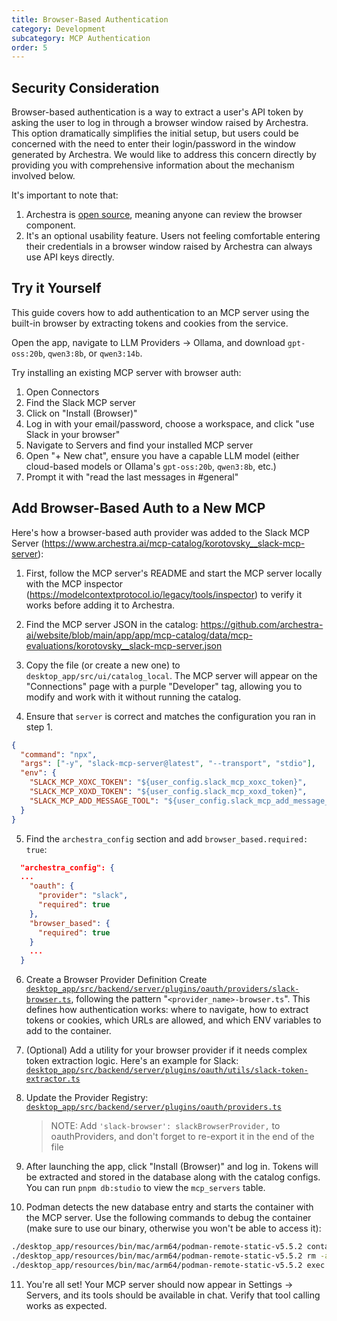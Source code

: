 ```yaml
---
title: Browser-Based Authentication
category: Development
subcategory: MCP Authentication
order: 5
---
```


## Security Consideration

Browser-based authentication is a way to extract a user's API token by asking the user to log in through a browser window raised by Archestra. This option dramatically simplifies the initial setup, but users could be concerned with the need to enter their login/password in the window generated by Archestra. We would like to address this concern directly by providing you with comprehensive information about the mechanism involved below.

It's important to note that:

1. Archestra is [open source](https://github.com/archestra-ai/archestra), meaning anyone can review the browser component.
2. It's an optional usability feature. Users not feeling comfortable entering their credentials in a browser window raised by Archestra can always use API keys directly.

## Try it Yourself

This guide covers how to add authentication to an MCP server using the built-in browser by extracting tokens and cookies from the service.

Open the app, navigate to LLM Providers → Ollama, and download `gpt-oss:20b`, `qwen3:8b`, or `qwen3:14b`.

Try installing an existing MCP server with browser auth:

1. Open Connectors
2. Find the Slack MCP server
3. Click on "Install (Browser)"
4. Log in with your email/password, choose a workspace, and click "use Slack in your browser"
5. Navigate to Servers and find your installed MCP server
6. Open "+ New chat", ensure you have a capable LLM model (either cloud-based models or Ollama's `gpt-oss:20b`, `qwen3:8b`, etc.)
7. Prompt it with "read the last messages in #general"

## Add Browser-Based Auth to a New MCP

Here's how a browser-based auth provider was added to the Slack MCP Server (https://www.archestra.ai/mcp-catalog/korotovsky__slack-mcp-server):

1. First, follow the MCP server's README and start the MCP server locally with the MCP inspector (https://modelcontextprotocol.io/legacy/tools/inspector) to verify it works before adding it to Archestra.

2. Find the MCP server JSON in the catalog: https://github.com/archestra-ai/website/blob/main/app/app/mcp-catalog/data/mcp-evaluations/korotovsky__slack-mcp-server.json

3. Copy the file (or create a new one) to `desktop_app/src/ui/catalog_local`. The MCP server will appear on the "Connections" page with a purple "Developer" tag, allowing you to modify and work with it without running the catalog.

4. Ensure that `server` is correct and matches the configuration you ran in step 1.

```json
{
  "command": "npx",
  "args": ["-y", "slack-mcp-server@latest", "--transport", "stdio"],
  "env": {
    "SLACK_MCP_XOXC_TOKEN": "${user_config.slack_mcp_xoxc_token}",
    "SLACK_MCP_XOXD_TOKEN": "${user_config.slack_mcp_xoxd_token}",
    "SLACK_MCP_ADD_MESSAGE_TOOL": "${user_config.slack_mcp_add_message_tool}"
  }
}
```

5. Find the `archestra_config` section and add `browser_based.required: true`:

```json
  "archestra_config": {
  ...
    "oauth": {
      "provider": "slack",
      "required": true
    },
    "browser_based": {
      "required": true
    }
    ...
  }
```

6. Create a Browser Provider Definition
   Create [`desktop_app/src/backend/server/plugins/oauth/providers/slack-browser.ts`](https://github.com/archestra-ai/archestra/blob/main/desktop_app/src/backend/server/plugins/oauth/providers/slack-browser.ts), following the pattern "`<provider_name>-browser.ts`". This defines how authentication works: where to navigate, how to extract tokens or cookies, which URLs are allowed, and which ENV variables to add to the container.
7. (Optional) Add a utility for your browser provider if it needs complex token extraction logic. Here's an example for Slack: [`desktop_app/src/backend/server/plugins/oauth/utils/slack-token-extractor.ts`](https://github.com/archestra-ai/archestra/blob/main/desktop_app/src/backend/server/plugins/oauth/utils/slack-token-extractor.ts)
8. Update the Provider Registry: [`desktop_app/src/backend/server/plugins/oauth/providers.ts`](https://github.com/archestra-ai/archestra/blob/main/desktop_app/src/backend/server/plugins/oauth/providers.ts)

   > NOTE: Add `'slack-browser': slackBrowserProvider,` to oauthProviders, and don't forget to re-export it in the end of the file

9. After launching the app, click "Install (Browser)" and log in. Tokens will be extracted and stored in the database along with the catalog configs. You can run `pnpm db:studio` to view the `mcp_servers` table.

10. Podman detects the new database entry and starts the container with the MCP server. Use the following commands to debug the container (make sure to use our binary, otherwise you won't be able to access it):

```bash
./desktop_app/resources/bin/mac/arm64/podman-remote-static-v5.5.2 container ls --all
./desktop_app/resources/bin/mac/arm64/podman-remote-static-v5.5.2 rm -a -f
./desktop_app/resources/bin/mac/arm64/podman-remote-static-v5.5.2 exec -it CONTAINER_ID sh
```

11. You're all set! Your MCP server should now appear in Settings → Servers, and its tools should be available in chat. Verify that tool calling works as expected.
